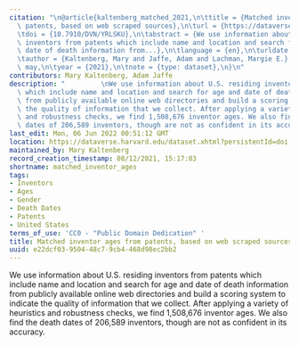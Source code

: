 ```yaml
---
citation: "\n@article{kaltenberg_matched_2021,\n\ttitle = {Matched inventor ages from\
  \ patents, based on web scraped sources},\n\turl = {https://dataverse.harvard.edu/dataset.xhtml?persistentId=doi:10.7910/DVN/YRLSKU},\n\
  \tdoi = {10.7910/DVN/YRLSKU},\n\tabstract = {We use information about U.S. residing\
  \ inventors from patents which include name and location and search for age and\
  \ date of death information from...},\n\tlanguage = {en},\n\turldate = {2021-08-12},\n\
  \tauthor = {Kaltenberg, Mary and Jaffe, Adam and Lachman, Margie E.},\n\tmonth =\
  \ may,\n\tyear = {2021},\n\tnote = {type: dataset},\n}\n"
contributors: Mary Kaltenberg, Adam Jaffe
description: "         \nWe use information about U.S. residing inventors from patents\
  \ which include name and location and search for age and date of death information\
  \ from publicly available online web directories and build a scoring system to indicate\
  \ the quality of information that we collect. After applying a variety of heuristics\
  \ and robustness checks, we find 1,508,676 inventor ages. We also find the death\
  \ dates of 206,589 inventors, though are not as confident in its accuracy."
last_edit: Mon, 06 Jun 2022 00:51:12 GMT
location: https://dataverse.harvard.edu/dataset.xhtml?persistentId=doi:10.7910/DVN/YRLSKU
maintained_by: Mary Kaltenberg
record_creation_timestamp: 08/12/2021, 15:17:03
shortname: matched_inventor_ages
tags:
- Inventors
- Ages
- Gender
- Death Dates
- Patents
- United States
terms_of_use: 'CC0 - "Public Domain Dedication" '
title: Matched inventor ages from patents, based on web scraped sources
uuid: e22dcf03-9504-48c7-9cb4-468d98ec2bb2
---
```


We use information about U.S. residing inventors from patents which include name and location and search for age and date of death information from publicly available online web directories and build a scoring system to indicate the quality of information that we collect. After applying a variety of heuristics and robustness checks, we find 1,508,676 inventor ages. We also find the death dates of 206,589 inventors, though are not as confident in its accuracy.